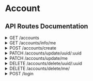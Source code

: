 # Account

## API Routes Documentation

<details>
<summary>GET /accounts</summary>

### Response

```json
{
  "totalItems": 1,
  "items": [
    {
      "uuid": "6df1446c-6ccf-4cc0-8f8d-c71c4c9d2baa",
      "email": "test@test.test",
      "firstname": "Test",
      "lastname": "Test",
      "phone": "+33600000000",
      "karma": 0,
      "global_bantime": "0",
      "validated": true
    }
  ],
  "page": 0,
  "size": 15
}
```

### Query Parameters

#### Pagination

- page: Page number (default: 0) (e.g. page=2)
- size: Number of items per page (default: 15) (e.g. size=20)

#### Sorting

- sort: Setting for sorting the results. Format = property:direction (e.g. sort=email:asc)

  - property: Property to sort by
  - direction: Sorting direction (asc or desc)

#### Filtering

- filter: Setting for filtering the results. Format = property:method:value (e.g. filter=email:eq:test@test.com)

  - property: Property to filter by
  - value: Value to filter by
  - method: Filtering method (eq, ne, gt, gte, lt, lte, like, nlike, in, nin, isnull, isnotnull)

#### Available properties

- uuid: string
- email: string
- firstname: string
- lastname: string
- karma: number
- global_bantime: Timestamp
- validated: boolean

#### Available filtering methods

- eq: Equals
- neq: Not equals
- gt: Greater than
- gte: Greater than or equals
- lt: Less than
- lte: Less than or equals
- like: Like
- nlike: Not like
- in: In
- nin: Not in
- isnull: Is null
- isnotnull: Is not null

#### Available sorting methods

- asc: Ascending
- desc: Descending

</details>
<details>
<summary>GET /accounts/info/me</summary>

### Response

```json
{
  "uuid": "6df1446c-6ccf-4cc0-c71c4c9d2baa",
  "email": "test.test@test.com",
  "firstname": "Test",
  "lastname": "Test",
  "phone": "+33600000000",
  "karma": 0,
  "global_bantime": "0",
  "validated": false
}
```

### Query Parameters

#### Headers

- Authorization: Bearer + valid JWT Token

</details>
<details>
<summary>POST /accounts/create</summary>

### Response

```json
{
  "message": "Bienvenue ! Votre compte a été créé avec succès.",
  "newAccount": {
    "email": "test@test.fr",
    "firstname": "Test",
    "lastname": "Test",
    "phone": "+33600000000",
    "uuid": "6df1446c-6ccf-4cc0-c71c4c9d2baa",
    "karma": 0,
    "global_bantime": "0",
    "validated": false
  }
}
```

### Query parameters

#### Body

```json
{
  "email": "valid@address.com",
  "password": "password",
  "firstname": "Test",
  "lastname": "Test",
  "phone": "+33600000000"
}
```

</details>
<details>
<summary>PATCH /accounts/update/uuid/:uuid</summary>
  
### Response

```json
{
  "message": "Utilisateur mis à jour avec succès.",
  "updatedAccount": {
    "uuid": "6df1446c-6ccf-4cc0-c71c4c9d2baa",
    "email": "new-valid@address.com",
    "firstname": "Test",
    "lastname": "Test",
    "phone": "+33600000000",
    "karma": 0,
    "global_bantime": "0",
    "validated": true
  }
}
```

### Query parameters

#### Body

**All properties are optional, you may only specify what you'd like to change.**

```json
{
  "email": "test@test.fr",
  "firstname": "Test",
  "lastname": "Test",
  "phone": "+33600000000"
}
```

</details>
<details>
<summary>PATCH /accounts/update/me</summary>

### Response

```json
{
  "message": "Utilisateur mis à jour avec succès.",
  "updatedAccount": {
    "uuid": "6df1446c-6ccf-4cc0-c71c4c9d2baa",
    "email": "new-valid@address.com",
    "firstname": "Test",
    "lastname": "Test",
    "phone": "+33600000000",
    "karma": 0,
    "global_bantime": "0",
    "validated": true
  }
}
```

### Query parameters

#### Headers

- Authorization: Bearer + valid JWT Token

#### Body

**All properties are optional, you may only specify what you'd like to change.**

```json
{
  "email": "test@test.fr",
  "firstname": "Test",
  "lastname": "Test",
  "phone": "+33600000000"
}
```

</details>
<details>
<summary>DELETE /accounts/delete/uuid/:uuid</summary>

### Response

```json
{
  "message": "Utilisateur supprimé avec succès."
}
```

### Query parameters

#### URL Parameter

- uuid (string): The uuid of the user

</details>
<details>
<summary>DELETE /accounts/delete/me/ </summary>
### Response

```json
{
  "message": "Utilisateur supprimé avec succès."
}
```

### Query parameters

#### Headers

- Authorization: Bearer + valid JWT Token

</details>
<details>
<summary>POST /login </summary>

### Query Parameters

#### Body

```json
{
  "email": "valid@email.com",
  "password": "password"
}
```

### Response

```json
{
  "token": "eyJhbRBUr1ru-D6VwUDxuDsXE"
}
```

</details>
